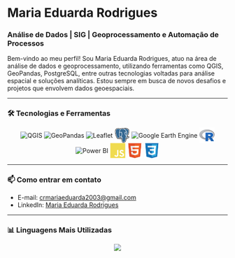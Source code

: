 # Maria Eduarda Rodrigues

### Análise de Dados | SIG | Geoprocessamento e Automação de Processos

Bem-vindo ao meu perfil! Sou Maria Eduarda Rodrigues, atuo na área de análise de dados e geoprocessamento, utilizando ferramentas como QGIS, GeoPandas, PostgreSQL, entre outras tecnologias voltadas para análise espacial e soluções analíticas. Estou sempre em busca de novos desafios e projetos que envolvem dados geoespaciais.

---

### 🛠 Tecnologias e Ferramentas

<div align="center">
  <img align="center" alt="QGIS" height="35" width="35" src="https://upload.wikimedia.org/wikipedia/commons/thumb/9/91/QGIS_logo_new.svg/2048px-QGIS_logo_new.svg.png">
  <img align="center" alt="GeoPandas" height="35" width="105" src="https://geopandas.org/en/stable/_images/geopandas_logo.png">
  <img align="center" alt="Leaflet" height="35" width="85" src="https://upload.wikimedia.org/wikipedia/commons/thumb/1/13/Leaflet_logo.svg/2560px-Leaflet_logo.svg.png">
  <img align="center" alt="PostgreSQL" height="35" width="35" src="https://raw.githubusercontent.com/devicons/devicon/master/icons/postgresql/postgresql-original.svg">
  <img align="center" alt="Google Earth Engine" height="35" width="35" src="https://cdn.icon-icons.com/icons2/1508/PNG/512/googleearth-engine_104576.png">
  <img align="center" alt="R" height="35" width="35" src="https://raw.githubusercontent.com/devicons/devicon/master/icons/r/r-original.svg">
  <img align="center" alt="Power BI" height="35" width="35" src="https://upload.wikimedia.org/wikipedia/commons/thumb/c/cf/New_Power_BI_Logo.svg/1200px-New_Power_BI_Logo.svg.png">
  <img align="center" alt="JavaScript" height="35" width="35" src="https://raw.githubusercontent.com/devicons/devicon/master/icons/javascript/javascript-plain.svg">
  <img align="center" alt="HTML" height="35" width="35" src="https://raw.githubusercontent.com/devicons/devicon/master/icons/html5/html5-original.svg">
  <img align="center" alt="CSS" height="35" width="35" src="https://raw.githubusercontent.com/devicons/devicon/master/icons/css3/css3-original.svg">
</div>

---

### 📫 Como entrar em contato

- E-mail: [crmariaeduarda2003@gmail.com](mailto:crmariaeduarda2003@gmail.com)
- LinkedIn: [Maria Eduarda Rodrigues](https://www.linkedin.com/in/maducr/)

---

### 📊 Linguagens Mais Utilizadas

<p align="center">
  <img src="https://github-readme-stats.vercel.app/api/top-langs/?username=maducr&layout=compact&langs_count=7&theme=github_dark"/>
</p>
